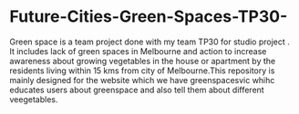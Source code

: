 
# Future-Cities-Green-Spaces-TP30-
Green space is a team project done with my team TP30 for studio project . It includes  lack of green spaces in Melbourne and action to increase 
awareness about growing vegetables in the   house or apartment by the residents living within 15 kms from city of Melbourne.This repository is mainly designed
for the website which we have greenspacesvic whihc educates users about greenspace and also tell them about different veegetables.
